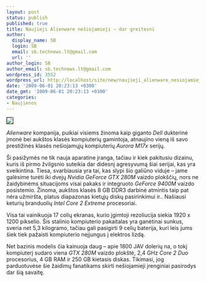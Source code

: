 ```yaml
---
layout: post
status: publish
published: true
title: Naujieji Alienware nešiojamieji – dar greitesni
author:
  display_name: SB
  login: SB
  email: sb.technews.lt@gmail.com
  url: ''
author_login: SB
author_email: sb.technews.lt@gmail.com
wordpress_id: 3552
wordpress_url: http://localhost/site/new/naujieji_alienware_nesiojamieji__dar_greitesni/
date: '2009-06-01 20:23:13 +0300'
date_gmt: '2009-06-01 20:23:13 +0300'
categories:
- Naujienos
---
```

<div class="imgright"><img src="http://www.part.lt/img/bdf940d79f3eb3ad33641efe3288e4e9628.jpg" border="1" /></div>
<p><i>Alienware</i> kompanija, puikiai visiems žinoma kaip giganto <i>Dell</i> dukterinė įmonė bei aukštos klasės kompiuterių gamintoja, atnaujino vieną iš savo prestižinės klasės nešiojamųjų kompiuterių <i>Aurora M17x</i> serijų. </p>
<p>Ši pasižymės ne tik nauja aparatine įranga, tačiau ir kiek pakitusiu dizainu, kuris iš pirmo žvilgsnio suteikia dar didesnį agresyvumą šiai serijai, kas yra sveikintina. Tiesa, svarbiausia yra tai, kas slypi šio galiūno viduje – jame galėsime turėti iki dvejų <i>Nvidia GeForce GTX 280M</i> vaizdo plokščių, nors ne žaidybinėms situacijoms visai pakaks ir integruoto <i>GeForce 9400M</i> vaizdo posistemio. Žinoma, aukštos klasės 8 GB DDR3 darbinė atmintis taip pat nėra užmiršta, platus diapazonas kietųjų diskų pasirinkimui ir.. Našiausi keturių branduolių <i>Intel Core 2 Extreme</i> procesoriai. </p>
<p>Visa tai vainikuoja 17 colių ekranas, kurio įgimtoji rezoliucija siekia 1920 x 1200 pikselio. Šis stalinio kompiuterio pakaitalas yra ganėtinai sunkus, sveria net 5,3 kilogramo, tačiau gali pasigirti 9 celių baterija, kuri leis jums šiek tiek pažaisti kompiuterio neįjungus į elektros lizdą. </p>
<p>Net bazinis modelis čia kainuoja daug – apie 1800 JAV dolerių na, o tokį kompiuterį sudaro viena <i>GTX 280M</i> vaizdo plokštė, 2,4 GHz <i>Core 2 Duo</i> procesorius, 4 GB RAM ir 250 GB kietasis diskas. Tikimasi, jog parduotuvėse šie žaidimų fanatikams skirti nešiojamieji įrenginiai pasirodys dar šią savaitę.</p>
